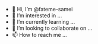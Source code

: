 - 👋 Hi, I’m @fateme-samei
- 👀 I’m interested in ...
- 🌱 I’m currently learning ...
- 💞️ I’m looking to collaborate on ...
- 📫 How to reach me ...

<!---
fateme-samei/fateme-samei is a ✨ special ✨ repository because its `README.md` (this file) appears on your GitHub profile.
You can click the Preview link to take a look at your changes.
--->
